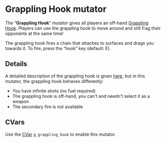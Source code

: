 Grappling Hook mutator
======================
The “**Grappling Hook**” mutator gives all players an off-hand [Grappling Hook](Weapons#grappling-hook). Players can use the grappling hook to move around and still frag their opponents at the same time!

The grappling hook fires a chain that attaches to surfaces and drags you towards it. To fire, press the “hook” key (default: E).

Details
-------
A detailed description of the grappling hook is given [here](Weapons#grappling-hook), but in this mutator, the grappling hook behaves differently:

* You have infinite shots (no fuel required)
* The grappling hook is off-hand, you can't and needn't select it as a weapon
* The secondary fire is not available

CVars
-----
Use the [CVar](CVars) `g_grappling_hook` to enable this mutator.